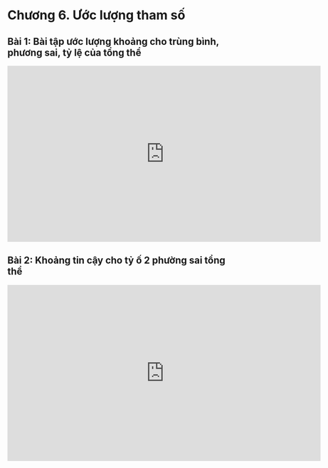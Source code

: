 # Chương 6. Ước lượng tham số

## Bài 1: Bài tập ước lượng khoảng cho trùng bình, phương sai, tỷ lệ của tổng thể

<div class="videoZen">
  <iframe width="704" height="396" src="https://www.youtube.com/embed/VqYPTWytYhA?list=PLsEmKKF4H46k013lBf0S_NFCMfU-JNZbd" title="YouTube video player" frameborder="0" allow="accelerometer; autoplay; clipboard-write; encrypted-media; gyroscope; picture-in-picture" allowfullscreen></iframe>
</div>

## Bài 2: Khoảng tin cậy cho tỷ ố 2 phường sai tổng thể

<div class="videoZen">
  <iframe width="704" height="396" src="https://www.youtube.com/embed/IGydfojg2_Q?list=PLsEmKKF4H46k013lBf0S_NFCMfU-JNZbd" title="YouTube video player" frameborder="0" allow="accelerometer; autoplay; clipboard-write; encrypted-media; gyroscope; picture-in-picture" allowfullscreen></iframe>
</div>
